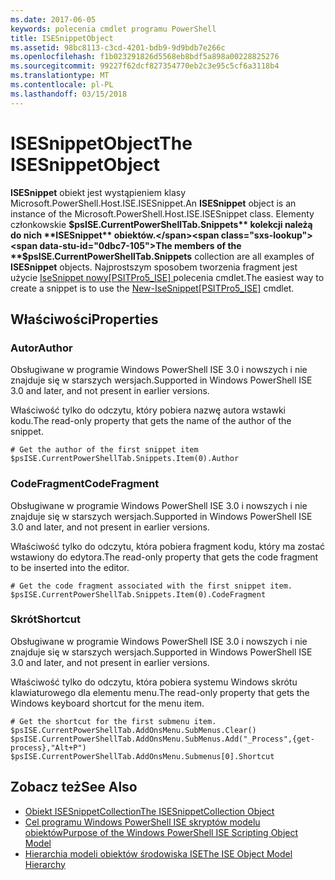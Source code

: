 ```yaml
---
ms.date: 2017-06-05
keywords: polecenia cmdlet programu PowerShell
title: ISESnippetObject
ms.assetid: 98bc8113-c3cd-4201-bdb9-9d9bdb7e266c
ms.openlocfilehash: f1b023291826d5568eb8bdf5a898a00228825276
ms.sourcegitcommit: 99227f62dcf827354770eb2c3e95c5cf6a3118b4
ms.translationtype: MT
ms.contentlocale: pl-PL
ms.lasthandoff: 03/15/2018
---
```

# <a name="the-isesnippetobject"></a><span data-ttu-id="0dbc7-103">ISESnippetObject</span><span class="sxs-lookup"><span data-stu-id="0dbc7-103">The ISESnippetObject</span></span>
  <span data-ttu-id="0dbc7-104">**ISESnippet** obiekt jest wystąpieniem klasy Microsoft.PowerShell.Host.ISE.ISESnippet.</span><span class="sxs-lookup"><span data-stu-id="0dbc7-104">An **ISESnippet** object is an instance of the Microsoft.PowerShell.Host.ISE.ISESnippet class.</span></span> <span data-ttu-id="0dbc7-105">Elementy członkowskie **$psISE.CurrentPowerShellTab.Snippets** kolekcji należą do nich **ISESnippet** obiektów.</span><span class="sxs-lookup"><span data-stu-id="0dbc7-105">The members of the **$psISE.CurrentPowerShellTab.Snippets** collection are all examples of **ISESnippet** objects.</span></span> <span data-ttu-id="0dbc7-106">Najprostszym sposobem tworzenia fragment jest użycie [IseSnippet nowy&#91;PSITPro5_ISE&#93; ](https://technet.microsoft.com/library/0a6339a3-2683-4a8e-8929-90ad9a95c3e0) polecenia cmdlet.</span><span class="sxs-lookup"><span data-stu-id="0dbc7-106">The easiest way to create a snippet is to use the [New-IseSnippet&#91;PSITPro5_ISE&#93;](https://technet.microsoft.com/library/0a6339a3-2683-4a8e-8929-90ad9a95c3e0) cmdlet.</span></span>

## <a name="properties"></a><span data-ttu-id="0dbc7-107">Właściwości</span><span class="sxs-lookup"><span data-stu-id="0dbc7-107">Properties</span></span>

### <a name="author"></a><span data-ttu-id="0dbc7-108">Autor</span><span class="sxs-lookup"><span data-stu-id="0dbc7-108">Author</span></span>
  <span data-ttu-id="0dbc7-109">Obsługiwane w programie Windows PowerShell ISE 3.0 i nowszych i nie znajduje się w starszych wersjach.</span><span class="sxs-lookup"><span data-stu-id="0dbc7-109">Supported in Windows PowerShell ISE 3.0 and later, and not present in earlier versions.</span></span>

 <span data-ttu-id="0dbc7-110">Właściwość tylko do odczytu, który pobiera nazwę autora wstawki kodu.</span><span class="sxs-lookup"><span data-stu-id="0dbc7-110">The read-only property that gets the name of the author of the snippet.</span></span>

```
# Get the author of the first snippet item
$psISE.CurrentPowerShellTab.Snippets.Item(0).Author

```

### <a name="codefragment"></a><span data-ttu-id="0dbc7-111">CodeFragment</span><span class="sxs-lookup"><span data-stu-id="0dbc7-111">CodeFragment</span></span>
  <span data-ttu-id="0dbc7-112">Obsługiwane w programie Windows PowerShell ISE 3.0 i nowszych i nie znajduje się w starszych wersjach.</span><span class="sxs-lookup"><span data-stu-id="0dbc7-112">Supported in Windows PowerShell ISE 3.0 and later, and not present in earlier versions.</span></span>

 <span data-ttu-id="0dbc7-113">Właściwość tylko do odczytu, która pobiera fragment kodu, który ma zostać wstawiony do edytora.</span><span class="sxs-lookup"><span data-stu-id="0dbc7-113">The read-only property that gets the code fragment to be inserted into the editor.</span></span>

```
# Get the code fragment associated with the first snippet item.
$psISE.CurrentPowerShellTab.Snippets.Item(0).CodeFragment

```

### <a name="shortcut"></a><span data-ttu-id="0dbc7-114">Skrót</span><span class="sxs-lookup"><span data-stu-id="0dbc7-114">Shortcut</span></span>
  <span data-ttu-id="0dbc7-115">Obsługiwane w programie Windows PowerShell ISE 3.0 i nowszych i nie znajduje się w starszych wersjach.</span><span class="sxs-lookup"><span data-stu-id="0dbc7-115">Supported in Windows PowerShell ISE 3.0 and later, and not present in earlier versions.</span></span>

 <span data-ttu-id="0dbc7-116">Właściwość tylko do odczytu, która pobiera systemu Windows skrótu klawiaturowego dla elementu menu.</span><span class="sxs-lookup"><span data-stu-id="0dbc7-116">The read-only property that gets the Windows keyboard shortcut for the menu item.</span></span>

```
# Get the shortcut for the first submenu item.
$psISE.CurrentPowerShellTab.AddOnsMenu.SubMenus.Clear()
$psISE.CurrentPowerShellTab.AddOnsMenu.SubMenus.Add("_Process",{get-process},"Alt+P")
$psISE.CurrentPowerShellTab.AddOnsMenu.Submenus[0].Shortcut
```

## <a name="see-also"></a><span data-ttu-id="0dbc7-117">Zobacz też</span><span class="sxs-lookup"><span data-stu-id="0dbc7-117">See Also</span></span>
- [<span data-ttu-id="0dbc7-118">Obiekt ISESnippetCollection</span><span class="sxs-lookup"><span data-stu-id="0dbc7-118">The ISESnippetCollection Object</span></span>](The-ISESnippetCollection-Object.md)
- [<span data-ttu-id="0dbc7-119">Cel programu Windows PowerShell ISE skryptów modelu obiektów</span><span class="sxs-lookup"><span data-stu-id="0dbc7-119">Purpose of the Windows PowerShell ISE Scripting Object Model</span></span>](purpose-of-the-windows-powershell-ise-scripting-object-model.md)
- [<span data-ttu-id="0dbc7-120">Hierarchia modeli obiektów środowiska ISE</span><span class="sxs-lookup"><span data-stu-id="0dbc7-120">The ISE Object Model Hierarchy</span></span>](The-ISE-Object-Model-Hierarchy.md)

